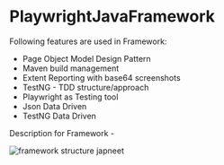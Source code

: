# PlaywrightJavaFramework

Following features are used in Framework:
- Page Object Model Design Pattern
- Maven build management
- Extent Reporting with base64 screenshots
- TestNG - TDD structure/approach 
- Playwright as Testing tool
- Json Data Driven
- TestNG Data Driven

Description for Framework - 

![framework structure japneet](https://user-images.githubusercontent.com/46420079/214802447-2ded5fd5-0bf2-4567-a98a-55f655ea04c9.png)
